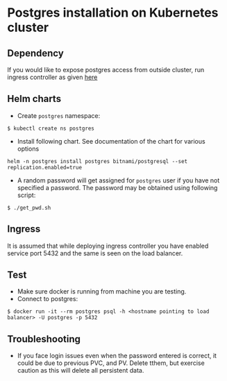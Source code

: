 # Postgres installation on Kubernetes cluster

## Dependency
If you would like to expose postgres access from outside cluster, run ingress controller as given [here](../../../cluster/on-prem/README.md)

## Helm charts 
* Create `postgres` namespace:
```
$ kubectl create ns postgres
```
* Install following chart. See documentation of the chart for various options
```
helm -n postgres install postgres bitnami/postgresql --set replication.enabled=true
```
* A random password will get assigned for `postgres` user if you have not specified a password.  The password may be obtained using following script:
```
$ ./get_pwd.sh
```

## Ingress
It is assumed that while deploying ingress controller you have enabled service port 5432 and the same is seen on the load balancer.

## Test
* Make sure docker is running from machine you are testing.
* Connect to postgres:
```
$ docker run -it --rm postgres psql -h <hostname pointing to load balancer> -U postgres -p 5432
```

## Troubleshooting
* If you face login issues even when the password entered is correct, it could be due to previous PVC, and PV.  Delete tthem, but exercise caution as this will delete all persistent data.

